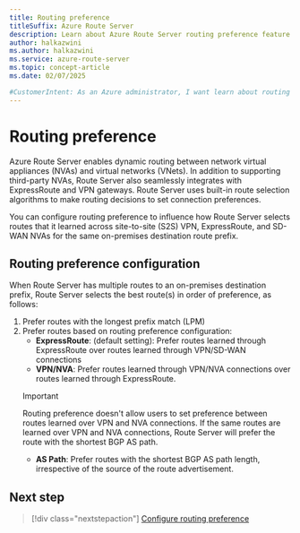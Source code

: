 ```yaml
---
title: Routing preference
titleSuffix: Azure Route Server
description: Learn about Azure Route Server routing preference feature to change how the Route Server can learn routes.
author: halkazwini
ms.author: halkazwini
ms.service: azure-route-server
ms.topic: concept-article
ms.date: 02/07/2025

#CustomerIntent: As an Azure administrator, I want learn about routing preference feature so that I know how to influence route selection in Azure Route Server.
---
```


# Routing preference

Azure Route Server enables dynamic routing between network virtual appliances (NVAs) and virtual networks (VNets). In addition to supporting third-party NVAs, Route Server also seamlessly integrates with ExpressRoute and VPN gateways. Route Server uses built-in route selection algorithms to make routing decisions to set connection preferences.

You can configure routing preference to influence how Route Server selects routes that it learned across site-to-site (S2S) VPN, ExpressRoute, and SD-WAN NVAs for the same on-premises destination route prefix. 

## Routing preference configuration

When Route Server has multiple routes to an on-premises destination prefix, Route Server selects the best route(s) in order of preference, as follows:

1. Prefer routes with the longest prefix match (LPM)
1. Prefer routes based on routing preference configuration:
    - **ExpressRoute**: (default setting): Prefer routes learned through ExpressRoute over routes learned through VPN/SD-WAN connections
    - **VPN/NVA**: Prefer routes learned through VPN/NVA connections over routes learned through ExpressRoute.
    > [!IMPORTANT]
    > Routing preference doesn't allow users to set preference between routes learned over VPN and NVA connections. If the same routes are learned over VPN and NVA connections, Route Server will prefer the route with the shortest BGP AS path.
    - **AS Path**: Prefer routes with the shortest BGP AS path length, irrespective of the source of the route advertisement.

## Next step

> [!div class="nextstepaction"]
> [Configure routing preference](configure-route-server.md#configure-routing-preference)
